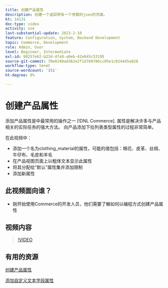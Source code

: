 ```yaml
---
title: 创建产品属性
description: 创建一个返回带有一个参数的json的页面。
kt: 14131
doc-type: video
activity: use
last-substantial-update: 2023-2-10
feature: Configuration, System, Backend Development
topic: Commerce, Development
role: Admin, User
level: Beginner, Intermediate
exl-id: 98257e62-b23d-4fa9-a0eb-42e045c53195
source-git-commit: 70e8240ad362e2f1d769786cc05e1c014445a028
workflow-type: tm+mt
source-wordcount: '151'
ht-degree: 0%

---
```


# 创建产品属性

添加产品属性是中最常用的操作之一 [!DNL Commerce]. 属性是解决许多与产品相关的实际任务的强大方法。 向产品添加下拉列表类型属性的过程非常简单。

在此视频中：

- 添加一个名为clothing_material的属性，可能的值包括：棉花、皮革、丝绸、牛仔布、毛皮和羊毛
- 在产品视图页面上以粗体文本显示此属性
- 将其分配给“默认”属性集并添加限制
- 添加新属性

## 此视频面向谁？

- 刚开始使用Commerce的开发人员，他们需要了解如何以编程方式创建产品属性

## 视频内容

>[!VIDEO](https://video.tv.adobe.com/v/35789?quality=12&learn=on)

## 有用的资源

[创建产品属性](https://experienceleague.adobe.com/docs/commerce-learn/tutorials/backend-development/add-product-attribute.html)

[添加自定义文本字段属性](https://developer.adobe.com/commerce/php/tutorials/admin/custom-text-field-attribute/)
